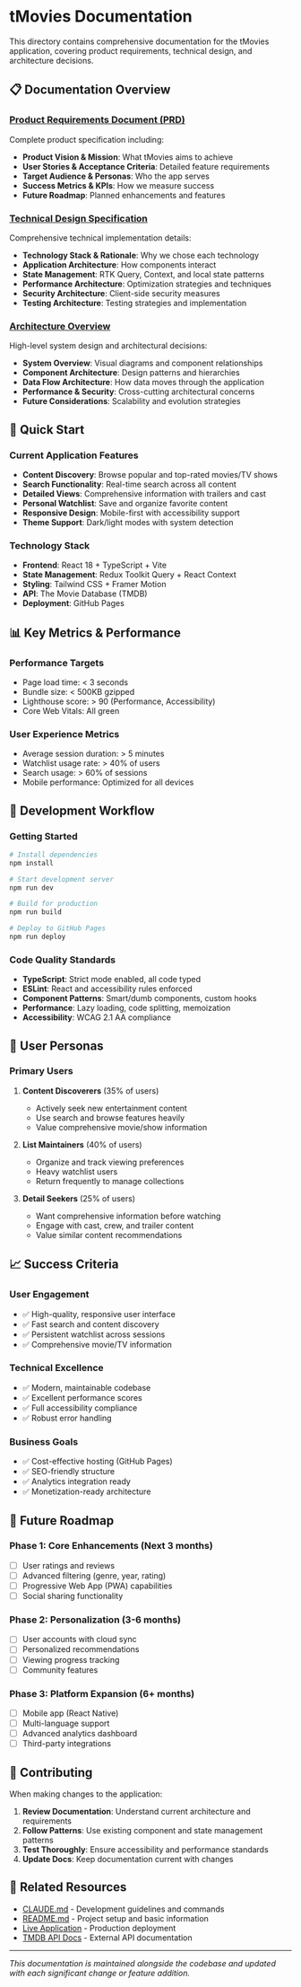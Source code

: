 # tMovies Documentation

This directory contains comprehensive documentation for the tMovies application, covering product requirements, technical design, and architecture decisions.

## 📋 Documentation Overview

### [Product Requirements Document (PRD)](./product-requirements.md)
Complete product specification including:
- **Product Vision & Mission**: What tMovies aims to achieve
- **User Stories & Acceptance Criteria**: Detailed feature requirements
- **Target Audience & Personas**: Who the app serves
- **Success Metrics & KPIs**: How we measure success
- **Future Roadmap**: Planned enhancements and features

### [Technical Design Specification](./technical-design.md)
Comprehensive technical implementation details:
- **Technology Stack & Rationale**: Why we chose each technology
- **Application Architecture**: How components interact
- **State Management**: RTK Query, Context, and local state patterns
- **Performance Architecture**: Optimization strategies and techniques
- **Security Architecture**: Client-side security measures
- **Testing Architecture**: Testing strategies and implementation

### [Architecture Overview](./architecture-overview.md)
High-level system design and architectural decisions:
- **System Overview**: Visual diagrams and component relationships
- **Component Architecture**: Design patterns and hierarchies
- **Data Flow Architecture**: How data moves through the application
- **Performance & Security**: Cross-cutting architectural concerns
- **Future Considerations**: Scalability and evolution strategies

## 🚀 Quick Start

### Current Application Features
- **Content Discovery**: Browse popular and top-rated movies/TV shows
- **Search Functionality**: Real-time search across all content
- **Detailed Views**: Comprehensive information with trailers and cast
- **Personal Watchlist**: Save and organize favorite content
- **Responsive Design**: Mobile-first with accessibility support
- **Theme Support**: Dark/light modes with system detection

### Technology Stack
- **Frontend**: React 18 + TypeScript + Vite
- **State Management**: Redux Toolkit Query + React Context
- **Styling**: Tailwind CSS + Framer Motion
- **API**: The Movie Database (TMDB)
- **Deployment**: GitHub Pages

## 📊 Key Metrics & Performance

### Performance Targets
- Page load time: < 3 seconds
- Bundle size: < 500KB gzipped
- Lighthouse score: > 90 (Performance, Accessibility)
- Core Web Vitals: All green

### User Experience Metrics
- Average session duration: > 5 minutes
- Watchlist usage rate: > 40% of users
- Search usage: > 60% of sessions
- Mobile performance: Optimized for all devices

## 🔧 Development Workflow

### Getting Started
```bash
# Install dependencies
npm install

# Start development server
npm run dev

# Build for production
npm run build

# Deploy to GitHub Pages
npm run deploy
```

### Code Quality Standards
- **TypeScript**: Strict mode enabled, all code typed
- **ESLint**: React and accessibility rules enforced
- **Component Patterns**: Smart/dumb components, custom hooks
- **Performance**: Lazy loading, code splitting, memoization
- **Accessibility**: WCAG 2.1 AA compliance

## 🎯 User Personas

### Primary Users
1. **Content Discoverers** (35% of users)
   - Actively seek new entertainment content
   - Use search and browse features heavily
   - Value comprehensive movie/show information

2. **List Maintainers** (40% of users)
   - Organize and track viewing preferences
   - Heavy watchlist users
   - Return frequently to manage collections

3. **Detail Seekers** (25% of users)
   - Want comprehensive information before watching
   - Engage with cast, crew, and trailer content
   - Value similar content recommendations

## 📈 Success Criteria

### User Engagement
- ✅ High-quality, responsive user interface
- ✅ Fast search and content discovery
- ✅ Persistent watchlist across sessions
- ✅ Comprehensive movie/TV information

### Technical Excellence
- ✅ Modern, maintainable codebase
- ✅ Excellent performance scores
- ✅ Full accessibility compliance
- ✅ Robust error handling

### Business Goals
- ✅ Cost-effective hosting (GitHub Pages)
- ✅ SEO-friendly structure
- ✅ Analytics integration ready
- ✅ Monetization-ready architecture

## 🔮 Future Roadmap

### Phase 1: Core Enhancements (Next 3 months)
- [ ] User ratings and reviews
- [ ] Advanced filtering (genre, year, rating)
- [ ] Progressive Web App (PWA) capabilities
- [ ] Social sharing functionality

### Phase 2: Personalization (3-6 months)
- [ ] User accounts with cloud sync
- [ ] Personalized recommendations
- [ ] Viewing progress tracking
- [ ] Community features

### Phase 3: Platform Expansion (6+ months)
- [ ] Mobile app (React Native)
- [ ] Multi-language support
- [ ] Advanced analytics dashboard
- [ ] Third-party integrations

## 📝 Contributing

When making changes to the application:

1. **Review Documentation**: Understand current architecture and requirements
2. **Follow Patterns**: Use existing component and state management patterns
3. **Test Thoroughly**: Ensure accessibility and performance standards
4. **Update Docs**: Keep documentation current with changes

## 🔗 Related Resources

- [CLAUDE.md](../CLAUDE.md) - Development guidelines and commands
- [README.md](../README.md) - Project setup and basic information
- [Live Application](https://will-build.github.io/Movie-App/) - Production deployment
- [TMDB API Docs](https://developers.themoviedb.org/3) - External API documentation

---

*This documentation is maintained alongside the codebase and updated with each significant change or feature addition.*